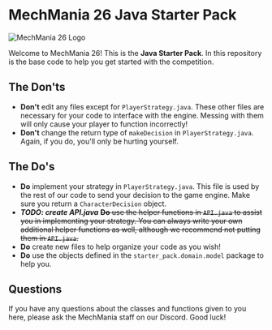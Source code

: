 # MechMania 26 Java Starter Pack
![MechMania 26 Logo](https://mechmania.io/images/MM26LOGO.png)

Welcome to MechMania 26! This is the **Java Starter Pack**. In this repository is the base code to help you get started with the competition.

## The Don'ts
- **Don't** edit any files except for `PlayerStrategy.java`. These other files are necessary for your code to interface with the engine. Messing with them will only cause your player to function incorrectly!
- **Don't** change the return type of `makeDecision` in `PlayerStrategy.java`. Again, if you do, you'll only be hurting yourself.

## The Do's
- **Do** implement your strategy in `PlayerStrategy.java`. This file is used by the rest of our code to send your decision to the game engine. Make sure you return a `CharacterDecision` object.
- ***TODO: create API.java*** ~~**Do** use the helper functions in `API.java` to assist you in implementing your strategy. You can always write your own additional helper functions as well, although we recommend not putting them in `API.java`.~~
- **Do** create new files to help organize your code as you wish!
- **Do** use the objects defined in the `starter_pack.domain.model` package to help you.

## Questions
If you have any questions about the classes and functions given to you here, please ask the MechMania staff on our Discord. Good luck!
